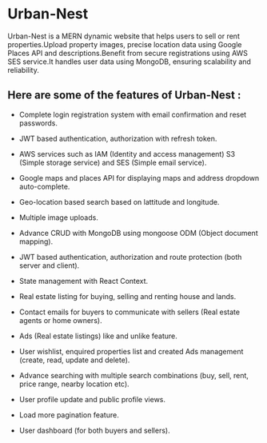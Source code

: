 
# Urban-Nest

Urban-Nest is a MERN dynamic website that helps users to sell or rent properties.Upload property images, precise location data using Google Places API and descriptions.Benefit from secure registrations using AWS SES service.It handles user data using MongoDB, ensuring scalability and reliability.


## Here are some of the features of Urban-Nest :

- Complete login registration system with email confirmation and reset passwords.

- JWT based authentication, authorization with refresh token.

- AWS services such as IAM (Identity and access management) S3 (Simple storage service) and SES (Simple email service).

- Google maps and places API for displaying maps and address dropdown auto-complete.

- Geo-location based search based on lattitude and longitude.

- Multiple image uploads.

- Advance CRUD with MongoDB using mongoose ODM (Object document mapping).

- JWT based authentication, authorization and route protection (both server and client).

- State management with React Context.

- Real estate listing for buying, selling and renting house and lands.

- Contact emails for buyers to communicate with sellers (Real estate agents or home owners).

- Ads (Real estate listings) like and unlike feature.

- User wishlist, enquired properties list and created Ads management (create, read, update and delete).

- Advance searching with multiple search combinations (buy, sell, rent, price range, nearby location etc).

- User profile update and public profile views.

- Load more pagination feature.

- User dashboard (for both buyers and sellers).



